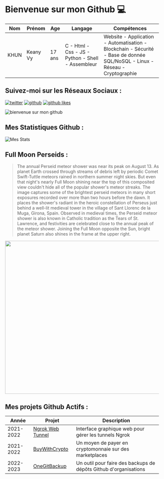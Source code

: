 # Bienvenue sur mon Github 💻
| Nom | Prénom | Age | Langage | Compétences |
|---  |---     |---  |---      |---
| KHUN | Keany Vy | 17 ans | C - Html - Css - JS - Python - Shell - Assembleur | Website - Application - Automatisation - Blockchain - Sécurité - Base de donnée SQL/NoSQL - Linux - Réseau - Cryptographie |

## Suivez-moi sur les Réseaux Sociaux :
[![twitter](https://img.shields.io/twitter/follow/thisiskeanyvy?style=social)](https://twitter.com/thisiskeanyvy)
[![github](https://img.shields.io/github/followers/thisiskeanyvy?style=social)](https://github.com/thisiskeanyvy?tab=followers)
[![github likes](https://img.shields.io/github/stars/thisiskeanyvy?style=social)](https://github.com/thisiskeanyvy)

![bienvenue sur mon github](https://thisiskeanyvy-hosting.pages.dev/banner.gif)

## Mes Statistiques Github :
![Mes Stats](https://github-readme-stats.vercel.app/api?username=thisiskeanyvy&show_icons=true&theme=radical)

## Full Moon Perseids :

> The annual Perseid meteor shower was near its peak on August 13. As planet Earth crossed through streams of debris left by periodic Comet Swift-Tuttle meteors rained in northern summer night skies. But even that night's nearly Full Moon shining near the top of this composited view couldn't hide all of the popular shower's meteor streaks. The image captures some of the brightest perseid meteors in many short exposures recorded over more than two hours before the dawn. It places the shower's radiant in the heroic constellation of Perseus just behind a well-lit medieval tower in the village of Sant Llorenc de la Muga, Girona, Spain. Observed in medieval times, the Perseid meteor shower is also known in Catholic tradition as the Tears of St. Lawrence, and festivities are celebrated close to the annual peak of the meteor shower. Joining the Full Moon opposite the Sun, bright planet Saturn also shines in the frame at the upper right.

<img src='https://apod.nasa.gov/apod/image/2208/perseids2022jcc2k800.jpg' width="800" height="500"/>

## Mes projets Github Actifs :
| Année | Projet | Description |
|---   |---     |---          |
| 2021-2022 | [Ngrok Web Tunnel](https://github.com/thisiskeanyvy/ngrok-web-manager) | Interface graphique web pour gérer les tunnels Ngrok |
| 2021-2022 | [BuyWithCrypto](https://github.com/BuyWithCrypto) | Un moyen de payer en cryptomonnaie sur des marketplaces |
| 2022-2023 | [OneGitBackup](https://github.com/BuyWithCrypto/OneGitBackup) | Un outil pour faire des backups de dépôts Github d'organisations |